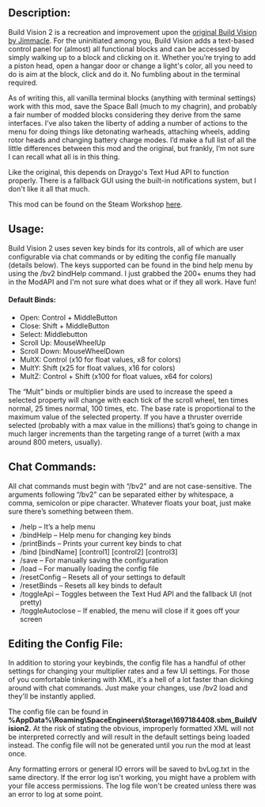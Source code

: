 ## Description:
Build Vision 2 is a recreation and improvement upon the [original Build Vision by Jimmacle](https://steamcommunity.com/sharedfiles/filedetails/?id=756792814). For the uninitiated among you, Build Vision adds a text-based control panel for (almost) all functional blocks and can be accessed by simply walking up to a block and clicking on it. Whether you’re trying to add a piston head, open a hangar door or change a light's color, all you need to do is aim at the block, click and do it. No fumbling about in the terminal required.

As of writing this, all vanilla terminal blocks (anything with terminal settings) work with this mod, save the Space Ball (much to my chagrin), and probably a fair number of modded blocks considering they derive from the same interfaces. I’ve also taken the liberty of adding a number of actions to the menu for doing things like detonating warheads, attaching wheels, adding rotor heads and changing battery charge modes. I’d make a full list of all the little differences between this mod and the original, but frankly, I’m not sure I can recall what all is in this thing.

Like the original, this depends on Draygo's Text Hud API to function properly. There is a fallback GUI using the built-in notifications system, but I don't like it all that much.

This mod can be found on the Steam Workshop [here](https://steamcommunity.com/sharedfiles/filedetails/?id=1697184408).

## Usage:
Build Vision 2 uses seven key binds for its controls, all of which are user configurable via chat commands or by editing the config file manually (details below). The keys supported can be found in the bind help menu by using the /bv2 bindHelp command. I just grabbed the 200+ enums they had in the ModAPI and I'm not sure what does what or if they all work. Have fun!


#### Default Binds:
* Open: Control + MiddleButton
* Close: Shift + MiddleButton
* Select: Middlebutton
* Scroll Up: MouseWheelUp
* Scroll Down: MouseWheelDown
* MultX: Control (x10 for float values, x8 for colors)
* MultY: Shift (x25 for float values, x16 for colors)
* MultZ: Control + Shift (x100 for float values, x64 for colors)


The “Mult” binds or multiplier binds are used to increase the speed a selected property will change with each tick of the scroll wheel, ten times normal, 25 times normal, 100 times, etc. The base rate is proportional to the maximum value of the selected property. If you have a thruster override selected (probably with a max value in the millions) that’s going to change in much larger increments than the targeting range of a turret (with a max around 800 meters, usually).


## Chat Commands:
All chat commands must begin with “/bv2” and are not case-sensitive. The arguments following “/bv2” can be separated either by whitespace, a comma, semicolon or pipe character. Whatever floats your boat, just make sure there’s something between them.

* /help – It’s a help menu
* /bindHelp – Help menu for changing key binds
* /printBinds – Prints your current key binds to chat
* /bind [bindName] [control1] [control2] [control3]
* /save – For manually saving the configuration
* /load – For manually loading the config file
* /resetConfig – Resets all of your settings to default
* /resetBinds – Resets all key binds to default
* /toggleApi – Toggles between the Text Hud API and the fallback UI (not pretty)
* /toggleAutoclose – If enabled, the menu will close if it goes off your screen


## Editing the Config File:
In addition to storing your keybinds, the config file has a handful of other settings for changing your multiplier rates and a few UI settings. For those of you comfortable tinkering with XML, it's a hell of a lot faster than dicking around with chat commands. Just make your changes, use /bv2 load and they'll be instantly applied.

The config file can be found in **%AppData%\Roaming\SpaceEngineers\Storage\1697184408.sbm_BuildVision2.** At the risk of stating the obvious, improperly formatted XML will not be interpreted correctly and will result in the default settings being loaded instead. The config file will not be generated until you run the mod at least once.

Any formatting errors or general IO errors will be saved to bvLog.txt in the same directory. If the error log isn't working, you might have a problem with your file access permissions. The log file won't be created unless there was an error to log at some point.
